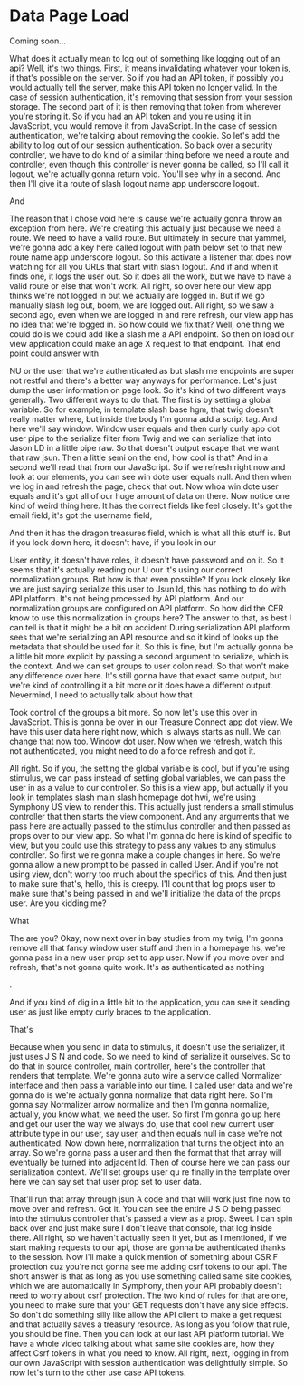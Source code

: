 # Data Page Load

Coming soon...

What does it actually mean to log out of something like logging out of an api? Well, it's two things. First, it means invalidating whatever your token is, if that's possible on the server. So if you had an API token, if possibly you would actually tell the server, make this API token no longer valid. In the case of session authentication, it's removing that session from your session storage. The second part of it is then removing that token from wherever you're storing it. So if you had an API token and you're using it in JavaScript, you would remove it from JavaScript. In the case of session authentication, we're talking about removing the cookie. So let's add the ability to log out of our session authentication. So back over a security controller, we have to do kind of a similar thing before we need a route and controller, even though this controller is never gonna be called, so I'll call it logout, we're actually gonna return void. You'll see why in a second. And then I'll give it a route of slash logout name app underscore logout.

And

The reason that I chose void here is cause we're actually gonna throw an exception from here. We're creating this actually just because we need a route. We need to have a valid route. But ultimately in secure that yammel, we're gonna add a key here called logout with path below set to that new route name app underscore logout. So this activate a listener that does now watching for all you URLs that start with slash logout. And if and when it finds one, it logs the user out. So it does all the work, but we have to have a valid route or else that won't work. All right, so over here our view app thinks we're not logged in but we actually are logged in. But if we go manually slash log out, boom, we are logged out. All right, so we saw a second ago, even when we are logged in and rere refresh, our view app has no idea that we're logged in. So how could we fix that? Well, one thing we could do is we could add like a slash me a API endpoint. So then on load our view application could make an age X request to that endpoint. That end point could answer with

NU or the user that we're authenticated as but slash me endpoints are super not restful and there's a better way anyways for performance. Let's just dump the user information on page look. So it's kind of two different ways generally. Two different ways to do that. The first is by setting a global variable. So for example, in template slash base hgm, that twig doesn't really matter where, but inside the body I'm gonna add a script tag. And here we'll say window. Window user equals and then curly curly app dot user pipe to the serialize filter from Twig and we can serialize that into Jason LD in a little pipe raw. So that doesn't output escape that we want that raw jsun. Then a little semi on the end, how cool is that? And in a second we'll read that from our JavaScript. So if we refresh right now and look at our elements, you can see win dote user equals null. And then when we log in and refresh the page, check that out. Now whoa win dote user equals and it's got all of our huge amount of data on there. Now notice one kind of weird thing here. It has the correct fields like feel closely. It's got the email field, it's got the username field,

And then it has the dragon treasures field, which is what all this stuff is. But if you look down here, it doesn't have, if you look in our

User entity, it doesn't have roles, it doesn't have password and on it. So it seems that it's actually reading our U our it's using our correct normalization groups. But how is that even possible? If you look closely like we are just saying serialize this user to Jsun ld, this has nothing to do with API platform. It's not being processed by API platform. And our normalization groups are configured on API platform. So how did the CER know to use this normalization in groups here? The answer to that, as best I can tell is that it might be a bit on accident During serialization API platform sees that we're serializing an API resource and so it kind of looks up the metadata that should be used for it. So this is fine, but I'm actually gonna be a little bit more explicit by passing a second argument to serialize, which is the context. And we can set groups to user colon read. So that won't make any difference over here. It's still gonna have that exact same output, but we're kind of controlling it a bit more or it does have a different output. Nevermind, I need to actually talk about how that

Took control of the groups a bit more. So now let's use this over in JavaScript. This is gonna be over in our Treasure Connect app dot view. We have this user data here right now, which is always starts as null. We can change that now too. Window dot user. Now when we refresh, watch this not authenticated, you might need to do a force refresh and got it.

All right. So if you, the setting the global variable is cool, but if you're using stimulus, we can pass instead of setting global variables, we can pass the user in as a value to our controller. So this is a view app, but actually if you look in templates slash main slash homepage dot hwi, we're using Symphony US view to render this. This actually just renders a small stimulus controller that then starts the view component. And any arguments that we pass here are actually passed to the stimulus controller and then passed as props over to our view app. So what I'm gonna do here is kind of specific to view, but you could use this strategy to pass any values to any stimulus controller. So first we're gonna make a couple changes in here. So we're gonna allow a new prompt to be passed in called User. And if you're not using view, don't worry too much about the specifics of this. And then just to make sure that's, hello, this is creepy. I'll count that log props user to make sure that's being passed in and we'll initialize the data of the props user. Are you kidding me?

What

The are you? Okay, now next over in bay studies from my twig, I'm gonna remove all that fancy window user stuff and then in a homepage hs, we're gonna pass in a new user prop set to app user. Now if you move over and refresh, that's not gonna quite work. It's as authenticated as nothing

<laugh>.

And if you kind of dig in a little bit to the application, you can see it sending user as just like empty curly braces to the application.

That's

Because when you send in data to stimulus, it doesn't use the serializer, it just uses J S N and code. So we need to kind of serialize it ourselves. So to do that in source controller, main controller, here's the controller that renders that template. We're gonna auto wire a service called Normalizer interface and then pass a variable into our time. I called user data and we're gonna do is we're actually gonna normalize that data right here. So I'm gonna say Normalizer arrow normalize and then I'm gonna normalize, actually, you know what, we need the user. So first I'm gonna go up here and get our user the way we always do, use that cool new current user attribute type in our user, say user, and then equals null in case we're not authenticated. Now down here, normalization that turns the object into an array. So we're gonna pass a user and then the format that that array will eventually be turned into adjacent ld. Then of course here we can pass our serialization context. We'll set groups user qu re finally in the template over here we can say set that user prop set to user data.

That'll run that array through jsun A code and that will work just fine now to move over and refresh. Got it. You can see the entire J S O being passed into the stimulus controller that's passed a view as a prop. Sweet. I can spin back over and just make sure I don't leave that console, that log inside there. All right, so we haven't actually seen it yet, but as I mentioned, if we start making requests to our api, those are gonna be authenticated thanks to the session. Now I'll make a quick mention of something about CSR F protection cuz you're not gonna see me adding csrf tokens to our api. The short answer is that as long as you use something called same site cookies, which we are automatically in Symphony, then your API probably doesn't need to worry about csrf protection. The two kind of rules for that are one, you need to make sure that your GET requests don't have any side effects. So don't do something silly like allow the API client to make a get request and that actually saves a treasury resource. As long as you follow that rule, you should be fine. Then you can look at our last API platform tutorial. We have a whole video talking about what same site cookies are, how they affect Csrf tokens in what you need to know. All right, next, logging in from our own JavaScript with session authentication was delightfully simple. So now let's turn to the other use case API tokens.

